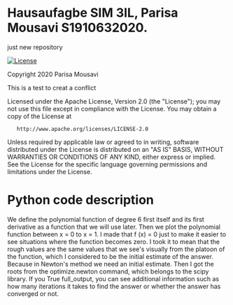 # Hausaufagbe SIM 3IL, Parisa Mousavi S1910632020.
just new repository

[![License](https://img.shields.io/badge/License-Apache%202.0-blue.svg)](https://opensource.org/licenses/Apache-2.0)

   Copyright 2020 Parisa Mousavi
   
   This is a test to creat a conflict

   Licensed under the Apache License, Version 2.0 (the "License");
   you may not use this file except in compliance with the License.
   You may obtain a copy of the License at

       http://www.apache.org/licenses/LICENSE-2.0

   Unless required by applicable law or agreed to in writing, software
   distributed under the License is distributed on an "AS IS" BASIS,
   WITHOUT WARRANTIES OR CONDITIONS OF ANY KIND, either express or implied.
   See the License for the specific language governing permissions and
   limitations under the License.
   
# Python code description
We define the polynomial function of degree 6 first itself and its first derivative as a function that we will use later. Then we plot the polynomial function between x = 0 to x = 1. I made that f (x) = 0 just to make it easier to see situations where the function becomes zero. I took it to mean that the rough values ​​are the same values ​​that we see's visually from the platoon of the function, which I considered to be the initial estimate of the answer. Because in Newton's method we need an initial estimate. Then I got the roots from the optimize.newton command, which belongs to the scipy library. If you True full_output, you can see additional information such as how many iterations it takes to find the answer or whether the answer has converged or not.

